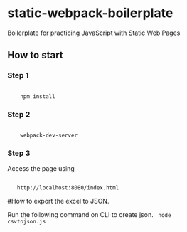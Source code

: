 # static-webpack-boilerplate

Boilerplate for practicing JavaScript with Static Web Pages

## How to start

### Step 1

<code>
    npm install
</code>

### Step 2

<code>
    webpack-dev-server
</code>

### Step 3

Access the page using

<code>
   http://localhost:8080/index.html
</code>




#How to export the excel to JSON.

Run the following command on CLI to create json.
<code>
    node csvtojson.js
</code>

